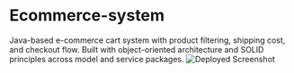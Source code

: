 # Ecommerce-system
Java-based e-commerce cart system with product filtering, shipping cost, and checkout flow. Built with object-oriented architecture and SOLID principles across model and service packages.
![Deployed Screenshot](https://postimg.cc/K1hbDSGC)
